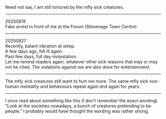 Need not say, I am still tortured by the mfly sick creatures.

---

20250819\
Fake arrest in front of me at the Forum (Stevenage Town Centre)

---

20250827\
Recently, balant vibration at sleep.\
A few days ago, fell ill again.\
Past few days, full day molestation.\
Let me remind readers again, whatever other sick reasons that may or may not be cited. The violations against me are also done for entertainment.

---

The mfly sick creatures still want to hurt me more. The same mfly sick non-human mentality and behaviours repeat again and again for years.

---

I once read about something like this (I don't remember the exact wording) "Look at the societies nowadays, a bunch of creatures pretending to be people." I probably would have thought the wording was rather strong.
